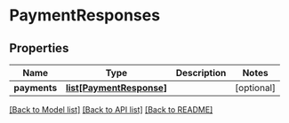 # PaymentResponses

## Properties
Name | Type | Description | Notes
------------ | ------------- | ------------- | -------------
**payments** | [**list[PaymentResponse]**](PaymentResponse.md) |  | [optional] 

[[Back to Model list]](../README.md#documentation-for-models) [[Back to API list]](../README.md#documentation-for-api-endpoints) [[Back to README]](../README.md)


